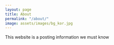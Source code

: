 ```yaml
---
layout: page
title: About
permalink: "/about/"
image: assets/images/bg_kor.jpg
---
```


This website is a posting information we must know

